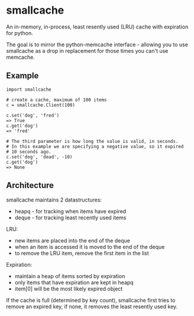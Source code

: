 smallcache
==========

An in-memory, in-process, least resently used (LRU) cache with expiration
for python.

The goal is to mirror the python-memcache interface - allowing you to use
smallcache as a drop in replacement for those times you can't use memcache.

Example
-------

    import smallcache

    # create a cache, maximum of 100 items
    c = smallcache.Client(100)

    c.set('dog', 'fred')
    => True
    c.get('dog')
    => 'fred'

    # The third parameter is how long the value is valid, in seconds.
    # In this example we are specifying a negative value, so it expired
    # 10 seconds ago.
    c.set('dog', 'dead', -10)
    c.get('dog')
    => None

Architecture
------------

smallcache maintains 2 datastructures:
 * heapq - for tracking when items have expired
 * deque - for tracking least recently used items

LRU:
 * new items are placed into the end of the deque
 * when an item is accessed it is moved to the end of the deque
 * to remove the LRU item, remove the first item in the list

Expiration:
 * maintain a heap of items sorted by expiration
 * only items that have expiration are kept in heapq
 * item[0] will be the most likely expired object

If the cache is full (determined by key count), smallcache first tries to 
remove an expired key, if none, it removes the least resently used key.

